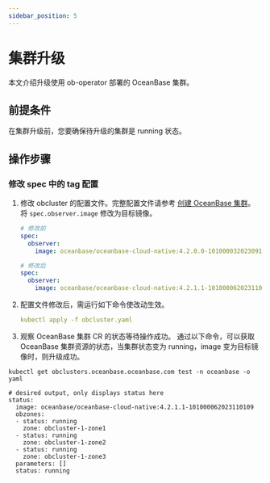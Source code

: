 ```yaml
---
sidebar_position: 5
---
```


# 集群升级

本文介绍升级使用 ob-operator 部署的 OceanBase 集群。

## 前提条件

在集群升级前，您要确保待升级的集群是 running 状态。

## 操作步骤

### 修改 spec 中的 tag 配置

1. 修改 obcluster 的配置文件。完整配置文件请参考 [创建 OceanBase 集群](200.create-cluster.md)。 将 `spec.observer.image` 修改为目标镜像。

    ```yaml
    # 修改前
    spec:
      observer:
        image: oceanbase/oceanbase-cloud-native:4.2.0.0-101000032023091319

    # 修改后
    spec:
      observer:
        image: oceanbase/oceanbase-cloud-native:4.2.1.1-101000062023110109
    ```

2. 配置文件修改后，需运行如下命令使改动生效。

    ```yaml
    kubectl apply -f obcluster.yaml
    ```

3. 观察 OceanBase 集群 CR 的状态等待操作成功。
通过以下命令，可以获取 OceanBase 集群资源的状态，当集群状态变为 running，image 变为目标镜像时，则升级成功。

```shell
kubectl get obclusters.oceanbase.oceanbase.com test -n oceanbase -o yaml

# desired output, only displays status here
status:
  image: oceanbase/oceanbase-cloud-native:4.2.1.1-101000062023110109
  obzones:
  - status: running
    zone: obcluster-1-zone1
  - status: running
    zone: obcluster-1-zone2
  - status: running
    zone: obcluster-1-zone3
  parameters: []
  status: running
```
